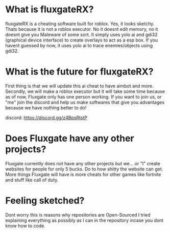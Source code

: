 # What is fluxgateRX?

fluxgateRX is a cheating software built for roblox. Yes, it looks sketchy. Thats because it is not a roblox executor. No it doesnt edit memory, no it doesnt give you Maleware of some sort. It simply uses yolo ai and gdi32 (graphical device interface) to create overlays to act as a esp box. If you havent guessed by now, it uses yolo ai to trace enemies/objects using gdi32.

# What is the future for fluxgateRX?

First thing is that we will update this ai cheat to have aimbot and more. Secondly, we will make a roblox executor but it will take some time because as of now, Fluxgate only has one person working. If you want to join us, or "me" join the discord and help us make softwares that give you advantages because we have nothing better to do!

discord: https://discord.gg/z4BpsRtstP

# Does Fluxgate have any other projects?

Fluxgate currently does not have any other projects but we... or "I" create websites for people for only 5 bucks. Do to how shitty the website can get. More things Fluxgate will have is more cheats for other games like fortnite and stuff like call of duty.


# Feeling sketched?

Dont worry this is reasons why repositories are Open-Sourced I tried explaining everything as possibly as I can in the repository incase you dont know how to code.